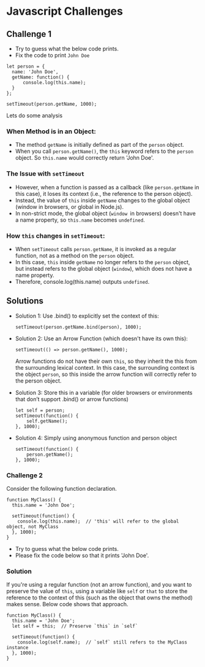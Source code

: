 # Javascript Challenges
## Challenge 1 

- Try to guess what the below code prints.
- Fix the code to print `John Doe`

```
let person = {
  name: 'John Doe',
  getName: function() {
      console.log(this.name);
  }
};

setTimeout(person.getName, 1000);
```
Lets do some analysis
### When Method is in an Object: 
- The method `getName` is initially defined as part of the `person` object. 
- When you call `person.getName()`, the `this` keyword refers to the `person` object. So `this.name` would correctly return 'John Doe'.

### The Issue with `setTimeout`
- However, when a function is passed as a callback (like `person.getName` in this case), it loses its context (i.e., the reference to the person object). 
- Instead, the value of `this` inside `getName` changes to the global object (window in browsers, or global in Node.js).
- In non-strict mode, the global object (`window `in browsers) doesn't have a name property, so `this.name` becomes `undefined`.

### How `this` changes in `setTimeout`:
- When `setTimeout` calls `person.getName`, it is invoked as a regular function, not as a method on the `person` object.
- In this case, `this` inside `getName` no longer refers to the `person` object, but instead refers to the global object (`window`), which does not have a name property.
- Therefore, console.log(this.name) outputs `undefined`.

## Solutions
- Solution 1: Use .bind() to explicitly set the context of this:

    `setTimeout(person.getName.bind(person), 1000);`

- Solution 2: Use an Arrow Function (which doesn't have its own this):

    `setTimeout(() => person.getName(), 1000);`

    Arrow functions do not have their own `this`, so they inherit the this from the surrounding lexical context.
    In this case, the surrounding context is the object `person`, so this inside the arrow function will correctly refer to the person object.

- Solution 3: Store this in a variable (for older browsers or environments that don’t support .bind() or arrow functions)

    ```
    let self = person;
    setTimeout(function() {
        self.getName();
    }, 1000);
    ```
- Solution 4: Simply using anonymous function and person object
    ```
    setTimeout(function() {
        person.getName();
    }, 1000);
    ```

### Challenge 2
Consider the following function declaration.
```
function MyClass() {
  this.name = 'John Doe';
  
  setTimeout(function() {
    console.log(this.name);  // 'this' will refer to the global object, not MyClass
  }, 1000);
}

```
- Try to guess what the below code prints.
- Please fix the code below so that it prints 'John Doe'.

### Solution
 If you're using a regular function (not an arrow function), and you want to preserve the value of `this`, using a variable like `self` or `that` to store the reference to the context of this (such as the object that owns the method) makes sense.
 Below code shows that approach.
```
function MyClass() {
  this.name = 'John Doe';
  let self = this;  // Preserve `this` in `self`
  
  setTimeout(function() {
    console.log(self.name);  // `self` still refers to the MyClass instance
  }, 1000);
}

```

